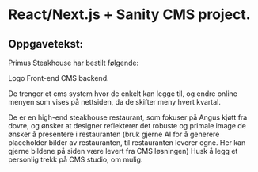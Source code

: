 # React/Next.js + Sanity CMS project.

## Oppgavetekst:
Primus Steakhouse har bestilt følgende:

Logo
Front-end
CMS backend.

De trenger et cms system hvor de enkelt kan legge til, og endre online menyen som vises på nettsiden, da de skifter meny hvert kvartal.

De er en high-end steakhouse restaurant, som fokuser på Angus kjøtt fra dovre, og ønsker at designer reflekterer det robuste og primale image de ønsker å presentere i restauranten (bruk gjerne AI for å generere placeholder bilder av restauranten, til restauranten leverer egne. Her kan gjerne bildene på siden være levert fra CMS løsningen)
Husk å legg et personlig trekk på CMS studio, om mulig.
